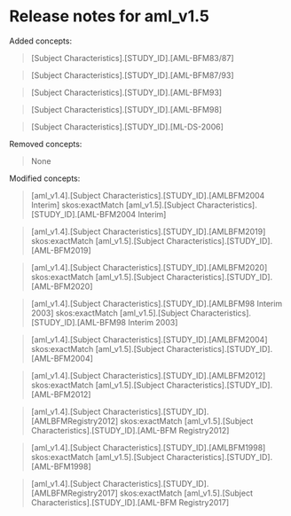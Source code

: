 # Release notes for aml_v1.5

Added concepts:
>[Subject Characteristics].[STUDY_ID].[AML-BFM83/87]

>[Subject Characteristics].[STUDY_ID].[AML-BFM87/93]

>[Subject Characteristics].[STUDY_ID].[AML-BFM93]

>[Subject Characteristics].[STUDY_ID].[AML-BFM98]

>[Subject Characteristics].[STUDY_ID].[ML-DS-2006]

Removed concepts:
>None

Modified concepts:
>[aml_v1.4].[Subject Characteristics].[STUDY_ID].[AMLBFM2004 Interim]  skos:exactMatch [aml_v1.5].[Subject Characteristics].[STUDY_ID].[AML-BFM2004 Interim]

>[aml_v1.4].[Subject Characteristics].[STUDY_ID].[AMLBFM2019]  skos:exactMatch [aml_v1.5].[Subject Characteristics].[STUDY_ID].[AML-BFM2019]

>[aml_v1.4].[Subject Characteristics].[STUDY_ID].[AMLBFM2020]  skos:exactMatch [aml_v1.5].[Subject Characteristics].[STUDY_ID].[AML-BFM2020]

>[aml_v1.4].[Subject Characteristics].[STUDY_ID].[AMLBFM98 Interim 2003]  skos:exactMatch [aml_v1.5].[Subject Characteristics].[STUDY_ID].[AML-BFM98 Interim 2003]

>[aml_v1.4].[Subject Characteristics].[STUDY_ID].[AMLBFM2004]  skos:exactMatch [aml_v1.5].[Subject Characteristics].[STUDY_ID].[AML-BFM2004]

>[aml_v1.4].[Subject Characteristics].[STUDY_ID].[AMLBFM2012]  skos:exactMatch [aml_v1.5].[Subject Characteristics].[STUDY_ID].[AML-BFM2012]

>[aml_v1.4].[Subject Characteristics].[STUDY_ID].[AMLBFMRegistry2012]  skos:exactMatch [aml_v1.5].[Subject Characteristics].[STUDY_ID].[AML-BFM Registry2012]

>[aml_v1.4].[Subject Characteristics].[STUDY_ID].[AMLBFM1998]  skos:exactMatch [aml_v1.5].[Subject Characteristics].[STUDY_ID].[AML-BFM1998]

>[aml_v1.4].[Subject Characteristics].[STUDY_ID].[AMLBFMRegistry2017]  skos:exactMatch [aml_v1.5].[Subject Characteristics].[STUDY_ID].[AML-BFM Registry2017]
